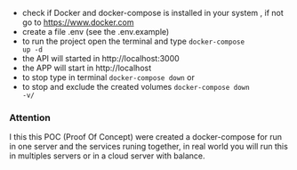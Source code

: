 - check if Docker and docker-compose is installed in your system , if not go to https://www.docker.com
- create a file .env (see the .env.example)
- to run the project open the terminal and type <code>docker-compose up -d</code>
- the API will started in http://localhost:3000
- the APP will start in http://localhost
- to stop  type in terminal <code>docker-compose down</code> or 
- to stop and exclude the created volumes <code>docker-compose down -v/</code>

### Attention
I this this POC (Proof Of Concept) were created a docker-compose for run in one server and the services
runing together, in real world you will run this in multiples servers or in a cloud server with balance.

